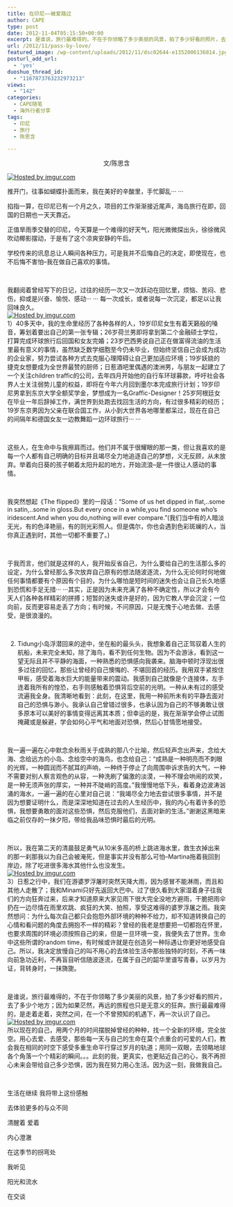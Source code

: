 ```yaml
---
title: 在印尼——被爱路过
author: CAPE
type: post
date: 2012-11-04T05:15:50+00:00
excerpt: 是谁说，旅行最难得的，不在于你领略了多少美丽的风景，拍了多少好看的照片，去了多少个地方；因为如果茫然，再远的旅程也只是无意义的狂奔。旅行最最难得的，是走着走着，突然之间，在一个不曾预知的机遇下，再一次认识了自己。
url: /2012/11/pass-by-love/
featured_image: /wp-content/uploads/2012/11/dsc02644-e1352006136814.jpg
posturl_add_url:
  - 'yes'
duoshuo_thread_id:
  - "1167873763232973213"
views:
  - "142"
categories:
  - CAPE随笔
  - 海外行者分享
tags:
  - 印尼
  - 旅行
  - 陈思含

---
```

<p style="text-align: center;">
  文/陈思<wbr>含</wbr>
</p>

[![][1]][2]

推开门，往事如蝴蝶扑面而来，我在美好的辛酸里，手忙脚乱··· ···

掐指一算，在印尼已有一个月之久，项目的工作渐渐接近尾声，海岛旅行在即，回国的日期也一天天靠近。

正值旱雨季交替的印尼，今天算是一个难得的好天气，阳光微微探出头，徐徐微风吹动椰影摆动，于是有了这个凉爽安静的午后。

学校传来的讯息总让人瞬间各种压力，可是我并不后悔自己的决定，即使现在，也不后悔不害怕&#8211;我在做自己喜欢的事情。

&nbsp;

我翻阅着曾经写下的日记，过往的经历一次又一次跃动在回忆里，烦恼、苦闷、悲伤，抑或是兴奋、愉悦、感动··· ··· 每一次成长，或者说每一次沉淀，都足以让我回味良久。  
[![][3]][4]  
1）40多天中，我的生命里经历了各种各样的人，19岁印尼女生有着天籁般的嗓音，筹划着要出自己的第一张专辑；26岁荷兰男即将拿到第二个金融硕士学位，打算完成环球旅行后回国和女友完婚；23岁巴西男说自己正在做富得流油的生活里最有意义的事情，虽然缺乏数学细胞至今仍未毕业，但始终坚信自己会成为成功的企业家，努力尝试各种方式去克服心理障碍让自己更加适应环境；19岁妖娆的捷克女想要成为全世界最赞的厨师；日惹酒吧里偶遇的澳洲男，与朋友一起建立了一个关注children traffic的公司，去年四月开始他的自行车环球募款，呼吁社会各界人士关注弱势儿童的权益，即将在今年六月回到墨尔本完成旅行计划；19岁印尼男拿到东京大学全额奖学金，梦想成为一名Graffic-Designer！25岁阿根廷女在毕业一年后辞掉工作，满世界到处跑去找回生活的方向，有过很多精彩的经历；19岁东京男因为父亲在联合国工作，从小到大世界各地哪里都呆过，现在在自己的间隔年和德国女友一边教舞蹈一边环球旅行··· ···

&nbsp;

这些人，在生命中与我擦肩而过。他们并不属于很耀眼的那一类，但让我喜欢的是每一个人都有自己明确的目标并且竭尽全力地追逐自己的梦想，义无反顾，从未放弃。举着向日葵的孩子朝着太阳升起的地方，开始流浪&#8211;是一件很让人感动的事情。

&nbsp;

我突然想起《The flipped》里的一段话：“Some of us het dipped in flat,..some in satin,..some in gloss.But every once in a while,you find someone who&#8217;s iridescent.And when you do,nothing will ever compare.”(我们当中有的人暗淡无光，有的色泽艳丽，有的则光彩照人。但是偶尔，你也会遇到色彩斑斓的人，当你真正遇到时，其他一切都不重要了。)

&nbsp;

于我而言，他们就是这样的人，我开始反省自己，为什么要给自己的生活那么多的设定，为什么曾经那么多次放弃自己原有的想法随波逐流，为什么无论何时何地做任何事情都要有个原因有个目的，为什么哪怕是短时间的迷失也会让自己长久地感到恐慌和手足无措··· ···其实，正是因为未来充满了各种不确定性，所以才会有今天人们各种各样精彩的拼搏；短暂的迷失或许是好的，因为它教人学会沉淀；一位向前，反而更容易走丢了方向；有时候，不问原因，只是无愧于心地去做、去感受，是很浪漫的。

&nbsp;

2) Tidung小岛浮潜回来的途中，坐在船的最头头，我想象着自己正驾驭着人生的航船，未来完全未知，除了海鸟，看不到任何生物。因为不会游泳，看到这一望无际且并不平静的海面，一种熟悉的恐惧感向我袭来。脑海中顿时浮现出很多过往的回忆，那些让曾经的自己懊悔的、不堪回首的经历。我用双手紧按住甲板，感受着海水巨大的能量带来的震动。我感到自己就像是个连接体，左手连着我所有的惶恐，右手则感触着恐惧背后空前的光明。一种从未有过的感受流遍我全身。我清晰地看到：此刻，在这里，我用一种前所未有的平静去面对自己的恐惧与渺小。我承认自己曾错过很多，也承认因为自己的不够勇敢让很多原本可以美好的事情变得远离其本质；但幸运的是，我在渐渐学会停止试图掩藏或是躲避，学会如何心平气和地面对恐惧，然后心甘情愿地接受。

&nbsp;

我一遍一遍在心中默念余秋雨关于成熟的那八个比喻，然后轻声念出声来，念给大海、念给远方的小岛、念给空中的海鸟，也念给自己：“成熟是一种明亮而不刺眼的光辉，一种圆润而不腻耳的声响，一种终于停止了向周围申诉求告的大气，一种不需要对别人察言观色的从容，一种洗刷了偏激的淡漠，一种不理会哄闹的欢笑，是一种无须声张的厚实，一种并不陡峭的高度。”我慢慢地低下头，看着身边波涛汹涌的海水，一遍一遍的在心里对自己说：“我竭尽全力地去尝试很多事情，并不是因为想要证明什么，而是深深地知道在过去的人生经历中，我的内心有着许多的恐惧，我想要勇敢的面对这些恐惧，然后克服他们，去面对新的生活。”谢谢这黑暗来临之前仅存的一抹夕阳，带给我品味恐惧时最后的光明。

&nbsp;

所以，我在第二天的清晨鼓足勇气从10米多高的桥上跳进海水里，救生衣掉出来的那一刹那我以为自己会被淹死，但是事实并没有那么可怕&#8211;Martina拖着我回到岸边，除了吃进很多海水其他什么也没发生。  
[![][5]][6]  
3）日惹之行中，我们在游婆罗浮屠时突然天降大雨，因为感冒不能淋雨，而且和其他人走散了；我和Minami只好先返回大巴中。过了很久看到大家湿着身子往我们的方向狂奔过来，后来才知道原来大家见雨下很大完全没地方避雨，干脆把雨伞扔在一边尽情在雨里欢跳、疯狂的大笑、拍照，享受这难得的婆罗浮屠之雨。我突然想问：为什么每次自己都只会抱怨外部环境的种种不给力，却不知道转换自己的心情和看问题的角度去拥抱不一样的精彩？曾经的我老是想要把一切都抱在怀里，也要求周围的环境必须按照自己的来，但是一旦环境一变，我便失去了世界。生命中这些所谓的random time，有时候或许就是在创造另一种际遇让你更好地感受自己。所以，我决定放慢自己的叫不用心的去体验生活中那些独特的时刻，不再一味向前急功近利，不再盲目听信随波逐流，在属于自己的韶华里谱写青春，以岁月为证，背转身时，一抹旖旎。

&nbsp;

是谁说，旅行最难得的，不在于你领略了多少美丽的风景，拍了多少好看的照片，去了多少个地方；因为如果茫然，再远的旅程也只是无意义的狂奔。旅行最最难得的，是走着走着，突然之间，在一个不曾预知的机遇下，再一次认识了自己。  
[![][7]][8]  
所以现在的自己，用两个月的时间摆脱掉曾经的种种，找一个全新的环境，完全放空。用心去爱、去感受，那些每一天与自己的生命在莫个点重合的可爱的人们，教会我在相同的时空下感受多重生命平行穿过岁月的轨道；用同一双眼，去领略地球各个角落一个个精彩的瞬间。。。此刻的我，更真实，也更贴近自己的心，我不再担心未来会带给自己多少恐惧，因为我在努力用心生活。因为这一刻，我做我自己。

&nbsp;

生活在继续 我将带上这份感触

去体验更多的与众不同

清醒着 爱着

内心澄澈

在这季节的拐弯处

我听见

阳光和流水

在交谈

&nbsp;

 [1]: http://i.imgur.com/H6zu4l.jpg "Hosted by imgur.com"
 [2]: http://imgur.com/H6zu4
 [3]: http://i.imgur.com/BH7AJl.jpg "Hosted by imgur.com"
 [4]: http://imgur.com/BH7AJ
 [5]: http://i.imgur.com/2cXuJl.jpg "Hosted by imgur.com"
 [6]: http://imgur.com/2cXuJ
 [7]: http://i.imgur.com/6ztwOl.jpg "Hosted by imgur.com"
 [8]: http://imgur.com/6ztwO